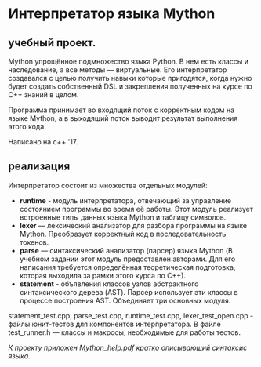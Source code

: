 # Интерпретатор языка Mython

## учебный проект.

Mython упрощённое подмножество языка Python. В нем есть классы и наследование, а все методы — виртуальные. Его интерпретатор создавался с целью получить навыки которые пригодятся, когда нужно будет создать собственный DSL и закрепления полученных на курсе по С++ знаний в целом.

Программа принимает во входящий поток с корректным кодом на языке Mython, а в выходящий поток выводит результат выполнения этого кода.

Написано на с++ '17.

## реализация
Интерпретатор состоит из множества отдельных модулей:

- **runtime** - модуль интерпретатора, отвечающий за управление состоянием программы во время её работы. Этот модуль реализует встроенные типы данных языка Mython и таблицу символов.
- **lexer** — лексический анализатор для разбора программы на языке Mython. Преобразует корректный код в последовательность токенов.
- **parse** — синтаксический анализатор (парсер) языка Mython (В учебном задании этот модуль предоставлен авторами. Для его написания требуется определённая теоретическая подготовка, которая выходила за рамки этого курса по C++).
- **statement** - объявления классов узлов абстрактного синтаксического дерева (AST). Парсер использует эти классы в процессе построения AST. Объединяет три основных модуля.

statement_test.cpp, parse_test.cpp, runtime_test.cpp, lexer_test_open.cpp - файлы юнит-тестов для компонентов интерпретатора.
В файле test_runner.h — классы и макросы, необходимые для работы тестов.

_К проекту приложен Mython_help.pdf кратко описывающий синтаксис языка._





